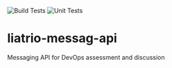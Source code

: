 ![Build Tests](https://github.com/daileyo/liatrio-messag-api/actions/workflows/build.yml/badge.svg)
![Unit Tests](https://github.com/daileyo/liatrio-messag-api/actions/workflows/unit-tests.yml/badge.svg)

# liatrio-messag-api
Messaging API for DevOps assessment and discussion
